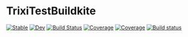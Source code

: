 # TrixiTestBuildkite

[![Stable](https://img.shields.io/badge/docs-stable-blue.svg)](https://sloede.github.io/TrixiTestBuildkite.jl/stable/)
[![Dev](https://img.shields.io/badge/docs-dev-blue.svg)](https://sloede.github.io/TrixiTestBuildkite.jl/dev/)
[![Build Status](https://github.com/sloede/TrixiTestBuildkite.jl/actions/workflows/CI.yml/badge.svg?branch=main)](https://github.com/sloede/TrixiTestBuildkite.jl/actions/workflows/CI.yml?query=branch%3Amain)
[![Coverage](https://codecov.io/gh/sloede/TrixiTestBuildkite.jl/branch/main/graph/badge.svg)](https://codecov.io/gh/sloede/TrixiTestBuildkite.jl)
[![Coverage](https://coveralls.io/repos/github/sloede/TrixiTestBuildkite.jl/badge.svg?branch=main)](https://coveralls.io/github/sloede/TrixiTestBuildkite.jl?branch=main)
[![Build status](https://badge.buildkite.com/492ba37ec6b3a3025de00a695498df9031202928790e5e3a98.svg)](https://buildkite.com/trixi-framework/ci)

